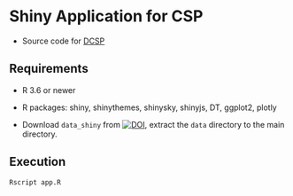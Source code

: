# Shiny Application for CSP

- Source code for [DCSP](https://www.meb.ki.se/shiny/truvu/DCSP/)

## Requirements

- R 3.6 or newer

- R packages: shiny, shinythemes, shinysky, shinyjs, DT, ggplot2, plotly

- Download `data_shiny` from [![DOI](https://zenodo.org/badge/DOI/10.5281/zenodo.6787033.svg)](https://doi.org/10.5281/zenodo.6787033), extract the `data` directory to the main directory.

## Execution

```
Rscript app.R
```
